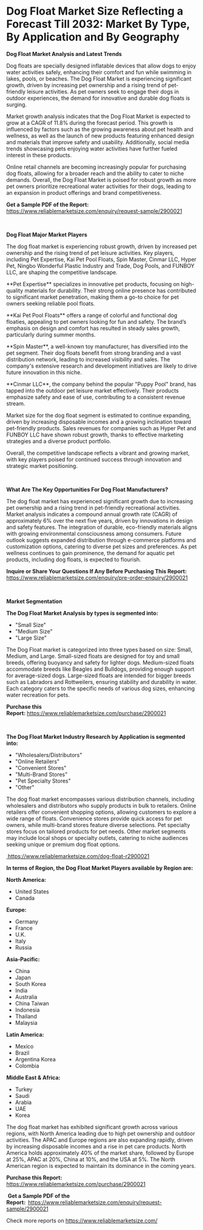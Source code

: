 <p><h1>Dog Float Market Size Reflecting a Forecast Till 2032: Market By Type, By Application and By Geography</h1></p><p><strong>Dog Float Market Analysis and Latest Trends</strong></p>
<p><p>Dog floats are specially designed inflatable devices that allow dogs to enjoy water activities safely, enhancing their comfort and fun while swimming in lakes, pools, or beaches. The Dog Float Market is experiencing significant growth, driven by increasing pet ownership and a rising trend of pet-friendly leisure activities. As pet owners seek to engage their dogs in outdoor experiences, the demand for innovative and durable dog floats is surging.</p><p>Market growth analysis indicates that the Dog Float Market is expected to grow at a CAGR of 11.8% during the forecast period. This growth is influenced by factors such as the growing awareness about pet health and wellness, as well as the launch of new products featuring enhanced design and materials that improve safety and usability. Additionally, social media trends showcasing pets enjoying water activities have further fueled interest in these products. </p><p>Online retail channels are becoming increasingly popular for purchasing dog floats, allowing for a broader reach and the ability to cater to niche demands. Overall, the Dog Float Market is poised for robust growth as more pet owners prioritize recreational water activities for their dogs, leading to an expansion in product offerings and brand competitiveness.</p></p>
<p><strong>Get a Sample PDF of the Report:&nbsp;</strong> <a href="https://www.reliablemarketsize.com/enquiry/request-sample/2900021?utm_campaign=3176&utm_medium=2&utm_source=Github&utm_content=ia&utm_term=16032025&utm_id=dog-float">https://www.reliablemarketsize.com/enquiry/request-sample/2900021</a></p>
<p>&nbsp;</p>
<p><strong>Dog Float Major Market Players</strong></p>
<p><p>The dog float market is experiencing robust growth, driven by increased pet ownership and the rising trend of pet leisure activities. Key players, including Pet Expertise, Kai Pet Pool Floats, Spin Master, Cinmar LLC, Hyper Pet, Ningbo Wonderful Plastic Industry and Trade, Dog Pools, and FUNBOY LLC, are shaping the competitive landscape.</p><p>**Pet Expertise** specializes in innovative pet products, focusing on high-quality materials for durability. Their strong online presence has contributed to significant market penetration, making them a go-to choice for pet owners seeking reliable pool floats.</p><p>**Kai Pet Pool Floats** offers a range of colorful and functional dog floaties, appealing to pet owners looking for fun and safety. The brand’s emphasis on design and comfort has resulted in steady sales growth, particularly during summer months.</p><p>**Spin Master**, a well-known toy manufacturer, has diversified into the pet segment. Their dog floats benefit from strong branding and a vast distribution network, leading to increased visibility and sales. The company's extensive research and development initiatives are likely to drive future innovation in this niche.</p><p>**Cinmar LLC**, the company behind the popular "Puppy Pool" brand, has tapped into the outdoor pet leisure market effectively. Their products emphasize safety and ease of use, contributing to a consistent revenue stream.</p><p>Market size for the dog float segment is estimated to continue expanding, driven by increasing disposable incomes and a growing inclination toward pet-friendly products. Sales revenues for companies such as Hyper Pet and FUNBOY LLC have shown robust growth, thanks to effective marketing strategies and a diverse product portfolio.</p><p>Overall, the competitive landscape reflects a vibrant and growing market, with key players poised for continued success through innovation and strategic market positioning.</p></p>
<p>&nbsp;</p>
<p><strong>What Are The Key Opportunities For Dog Float Manufacturers?</strong></p>
<p><p>The dog float market has experienced significant growth due to increasing pet ownership and a rising trend in pet-friendly recreational activities. Market analysis indicates a compound annual growth rate (CAGR) of approximately 6% over the next five years, driven by innovations in design and safety features. The integration of durable, eco-friendly materials aligns with growing environmental consciousness among consumers. Future outlook suggests expanded distribution through e-commerce platforms and customization options, catering to diverse pet sizes and preferences. As pet wellness continues to gain prominence, the demand for aquatic pet products, including dog floats, is expected to flourish.</p></p>
<p><strong>Inquire or Share Your Questions If Any Before Purchasing This Report:</strong> <a href="https://www.reliablemarketsize.com/enquiry/pre-order-enquiry/2900021?utm_campaign=3176&utm_medium=2&utm_source=Github&utm_content=ia&utm_term=16032025&utm_id=dog-float">https://www.reliablemarketsize.com/enquiry/pre-order-enquiry/2900021</a></p>
<p>&nbsp;</p>
<p><strong>Market Segmentation</strong></p>
<p><strong>The Dog Float Market Analysis by types is segmented into:</strong></p>
<p><ul><li>"Small Size"</li><li>"Medium Size"</li><li>"Large Size"</li></ul></p>
<p><p>The Dog Float market is categorized into three types based on size: Small, Medium, and Large. Small-sized floats are designed for toy and small breeds, offering buoyancy and safety for lighter dogs. Medium-sized floats accommodate breeds like Beagles and Bulldogs, providing enough support for average-sized dogs. Large-sized floats are intended for bigger breeds such as Labradors and Rottweilers, ensuring stability and durability in water. Each category caters to the specific needs of various dog sizes, enhancing water recreation for pets.</p></p>
<p><strong>Purchase this Report:&nbsp;</strong><a href="https://www.reliablemarketsize.com/purchase/2900021?utm_campaign=3176&utm_medium=2&utm_source=Github&utm_content=ia&utm_term=16032025&utm_id=dog-float">https://www.reliablemarketsize.com/purchase/2900021</a></p>
<p>&nbsp;</p>
<p><strong>The Dog Float Market Industry Research by Application is segmented into:</strong></p>
<p><ul><li>"Wholesalers/Distributors"</li><li>"Online Retailers"</li><li>"Convenient Stores"</li><li>"Multi-Brand Stores"</li><li>"Pet Specialty Stores"</li><li>"Other"</li></ul></p>
<p><p>The dog float market encompasses various distribution channels, including wholesalers and distributors who supply products in bulk to retailers. Online retailers offer convenient shopping options, allowing customers to explore a wide range of floats. Convenience stores provide quick access for pet owners, while multi-brand stores feature diverse selections. Pet specialty stores focus on tailored products for pet needs. Other market segments may include local shops or specialty outlets, catering to niche audiences seeking unique or premium dog float options.</p></p>
<p><a href="https://www.reliablemarketsize.com/dog-float-r2900021?utm_campaign=3176&utm_medium=2&utm_source=Github&utm_content=ia&utm_term=16032025&utm_id=dog-float">&nbsp;https://www.reliablemarketsize.com/dog-float-r2900021</a></p>
<p><strong>In terms of Region, the Dog Float Market Players available by Region are:</strong></p>
<p>
    <p> <strong> North America: </strong>
        <ul>
            <li>United States</li>
            <li>Canada</li>
        </ul>
        </p> 
    <p> <strong> Europe: </strong>
        <ul>
            <li>Germany</li>
            <li>France</li>
            <li>U.K.</li>
            <li>Italy</li>
            <li>Russia</li>
        </ul>
        </p> 
    <p> <strong> Asia-Pacific: </strong>
        <ul>
            <li>China</li>
            <li>Japan</li>
            <li>South Korea</li>
            <li>India</li>
            <li>Australia</li>
            <li>China Taiwan</li>
            <li>Indonesia</li>
            <li>Thailand</li>
            <li>Malaysia</li>
        </ul>
        </p> 
    <p> <strong> Latin America: </strong>
        <ul>
            <li>Mexico</li>
            <li>Brazil</li>
            <li>Argentina Korea</li>
            <li>Colombia</li>
        </ul>
        </p> 
    <p> <strong> Middle East & Africa: </strong>
        <ul>
            <li>Turkey</li>
            <li>Saudi</li>
            <li>Arabia</li>
            <li>UAE</li>
            <li>Korea</li>
        </ul>
    </p>
    </p>
<p><p>The dog float market has exhibited significant growth across various regions, with North America leading due to high pet ownership and outdoor activities. The APAC and Europe regions are also expanding rapidly, driven by increasing disposable incomes and a rise in pet care products. North America holds approximately 40% of the market share, followed by Europe at 25%, APAC at 20%, China at 10%, and the USA at 5%. The North American region is expected to maintain its dominance in the coming years.</p></p>
<p><strong>Purchase this Report: </strong><a href="https://www.reliablemarketsize.com/purchase/2900021?utm_campaign=3176&utm_medium=2&utm_source=Github&utm_content=ia&utm_term=16032025&utm_id=dog-float">https://www.reliablemarketsize.com/purchase/2900021</a></p>
<p>&nbsp;<strong>Get a Sample PDF of the Report:&nbsp;&nbsp;</strong><a href="https://www.reliablemarketsize.com/enquiry/request-sample/2900021?utm_campaign=3176&utm_medium=2&utm_source=Github&utm_content=ia&utm_term=16032025&utm_id=dog-float">https://www.reliablemarketsize.com/enquiry/request-sample/2900021</a></p>
<p><strong></strong></p>
<p>Check more reports on <a href="https://www.reliablemarketsize.com/?utm_campaign=3176&utm_medium=2&utm_source=Github&utm_content=ia&utm_term=16032025&utm_id=dog-float">https://www.reliablemarketsize.com/</a></p>